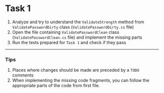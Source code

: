 ﻿# Task 1

1. Analyze and try to understand the `ValidateStrength` method from `ValidatePasswordDirty` class (`ValidatePasswordDirty.cs` file)
2. Open the file containing `ValidatePasswordClean` class (`ValidatePasswordClean.cs` file) and implement the missing parts
3. Run the tests prepared for `Task 1` and check if they pass

---

### Tips

1. Places where changes should be made are preceded by a `TODO` comments
2. When implementing the missing code fragments, you can follow the appropriate parts of the code from first file.

